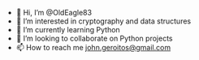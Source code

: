 - 👋 Hi, I’m @OldEagle83
- 👀 I’m interested in cryptography and data structures
- 🌱 I’m currently learning Python
- 💞️ I’m looking to collaborate on Python projects
- 📫 How to reach me john.geroitos@gmail.com

<!---
OldEagle83/OldEagle83 is a ✨ special ✨ repository because its `README.md` (this file) appears on your GitHub profile.
You can click the Preview link to take a look at your changes.
--->
